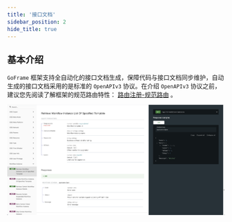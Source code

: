 ```yaml
---
title: '接口文档'
sidebar_position: 2
hide_title: true
---
```


## 基本介绍

`GoFrame` 框架支持全自动化的接口文档生成，保障代码与接口文档同步维护，自动生成的接口文档采用的是标准的 `OpenAPIv3` 协议。在介绍 `OpenAPIv3` 协议之前，建议您先阅读了解框架的规范路由特性： [路由注册-规范路由](../1-路由管理/1-路由管理-路由注册/3-路由注册-规范路由.md) 。

![](/markdown/7587b857d5ef0c9b1b12b99d96017774.png)

    